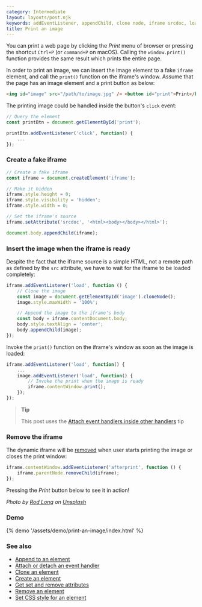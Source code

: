 ```yaml
---
category: Intermediate
layout: layouts/post.njk
keywords: addEventListener, appendChild, clone node, iframe srcdoc, load event, print image, removeChild, set CSS style, setAttribute, window print
title: Print an image
---
```


You can print a web page by clicking the _Print_ menu of browser or pressing the shortcut `Ctrl+P` (or `command+P` on macOS). Calling the `window.print()` function provides the same result which prints the entire page.

In order to print an image, we can insert the image element to a fake `iframe` element, and call the `print()` function on the iframe's window. Assume that the page has an image element and a print button as below:

```html
<img id="image" src="/path/to/image.jpg" /> <button id="print">Print</button>
```

The printing image could be handled inside the button's `click` event:

```js
// Query the element
const printBtn = document.getElementById('print');

printBtn.addEventListener('click', function() {
    ...
});
```

### Create a fake iframe

```js
// Create a fake iframe
const iframe = document.createElement('iframe');

// Make it hidden
iframe.style.height = 0;
iframe.style.visibility = 'hidden';
iframe.style.width = 0;

// Set the iframe's source
iframe.setAttribute('srcdoc', '<html><body></body></html>');

document.body.appendChild(iframe);
```

### Insert the image when the iframe is ready

Despite the fact that the iframe source is a simple HTML, not a remote path as defined by the `src` attribute, we have to wait for the iframe to be loaded completely:

```js
iframe.addEventListener('load', function () {
    // Clone the image
    const image = document.getElementById('image').cloneNode();
    image.style.maxWidth = '100%';

    // Append the image to the iframe's body
    const body = iframe.contentDocument.body;
    body.style.textAlign = 'center';
    body.appendChild(image);
});
```

Invoke the `print()` function on the iframe's window as soon as the image is loaded:

```js
iframe.addEventListener('load', function() {
    ...
    image.addEventListener('load', function() {
        // Invoke the print when the image is ready
        iframe.contentWindow.print();
    });
});
```

> **Tip**
>
> This post uses the [Attach event handlers inside other handlers](/attach-event-handlers-inside-other-handlers) tip

### Remove the iframe

The dynamic iframe will be [removed](/remove-an-element) when user starts printing the image or closes the print window:

```js
iframe.contentWindow.addEventListener('afterprint', function () {
    iframe.parentNode.removeChild(iframe);
});
```

Pressing the _Print_ button below to see it in action!

_Photo by [Rod Long](https://unsplash.com/@rodlong) on [Unsplash](https://unsplash.com/photos/J-ygvQbilXU)_

### Demo

{% demo '/assets/demo/print-an-image/index.html' %}

### See also

-   [Append to an element](/append-to-an-element)
-   [Attach or detach an event handler](/attach-or-detach-an-event-handler)
-   [Clone an element](/clone-an-element)
-   [Create an element](/create-an-element)
-   [Get set and remove attributes](/get-set-and-remove-attributes)
-   [Remove an element](/remove-an-element)
-   [Set CSS style for an element](/set-css-style-for-an-element)
